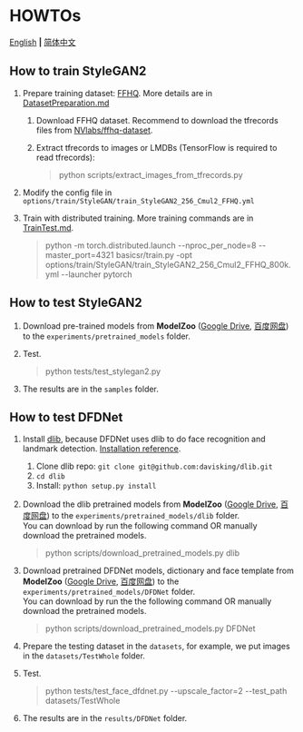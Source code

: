 # HOWTOs

[English](HOWTOs.md) **|** [简体中文](HOWTOs_CN.md)

## How to train StyleGAN2

1. Prepare training dataset: [FFHQ](https://github.com/NVlabs/ffhq-dataset). More details are in [DatasetPreparation.md](DatasetPreparation.md#StyleGAN2)
    1. Download FFHQ dataset. Recommend to download the tfrecords files from [NVlabs/ffhq-dataset](https://github.com/NVlabs/ffhq-dataset).
    1. Extract tfrecords to images or LMDBs (TensorFlow is required to read tfrecords):

        > python scripts/extract_images_from_tfrecords.py

1. Modify the config file in `options/train/StyleGAN/train_StyleGAN2_256_Cmul2_FFHQ.yml`
1. Train with distributed training. More training commands are in [TrainTest.md](TrainTest.md).

    > python -m torch.distributed.launch --nproc_per_node=8 --master_port=4321 basicsr/train.py -opt options/train/StyleGAN/train_StyleGAN2_256_Cmul2_FFHQ_800k.yml --launcher pytorch

## How to test StyleGAN2

1. Download pre-trained models from **ModelZoo** ([Google Drive](https://drive.google.com/drive/folders/15DgDtfaLASQ3iAPJEVHQF49g9msexECG?usp=sharing), [百度网盘](https://pan.baidu.com/s/1R6Nc4v3cl79XPAiK0Toe7g)) to the `experiments/pretrained_models` folder.
1. Test.

    > python tests/test_stylegan2.py

1. The results are in the `samples` folder.

## How to test DFDNet

1. Install [dlib](http://dlib.net/), because DFDNet uses dlib to do face recognition and landmark detection. [Installation reference](https://github.com/davisking/dlib).
    1. Clone dlib repo: `git clone git@github.com:davisking/dlib.git`
    1. `cd dlib`
    1. Install: `python setup.py install`
2. Download the dlib pretrained models from **ModelZoo** ([Google Drive](https://drive.google.com/drive/folders/15DgDtfaLASQ3iAPJEVHQF49g9msexECG?usp=sharing), [百度网盘](https://pan.baidu.com/s/1R6Nc4v3cl79XPAiK0Toe7g)) to the `experiments/pretrained_models/dlib` folder.<br>
    You can download by run the following command OR manually download the pretrained models.

    > python scripts/download_pretrained_models.py dlib

3. Download pretrained DFDNet models, dictionary and face template from **ModelZoo** ([Google Drive](https://drive.google.com/drive/folders/15DgDtfaLASQ3iAPJEVHQF49g9msexECG?usp=sharing), [百度网盘](https://pan.baidu.com/s/1R6Nc4v3cl79XPAiK0Toe7g)) to the `experiments/pretrained_models/DFDNet` folder.<br>
    You can download by run the the following command OR manually download the pretrained models.

    > python scripts/download_pretrained_models.py DFDNet

4. Prepare the testing dataset in the `datasets`, for example, we put images in the `datasets/TestWhole` folder.
5. Test.

    >  python tests/test_face_dfdnet.py --upscale_factor=2 --test_path datasets/TestWhole

6. The results are in the `results/DFDNet` folder.
